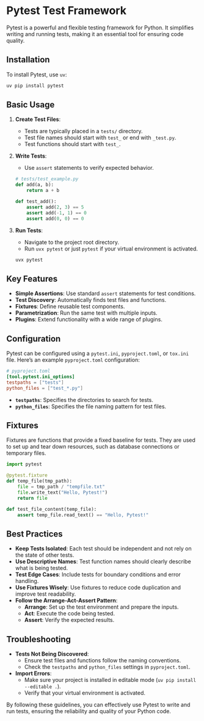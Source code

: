 <!--
Copyright (c) 2025, Steve Morin

Permission is hereby granted, free of charge, to any person obtaining a copy of this software and associated documentation files (the "Software"), to deal in the Software without restriction, including without limitation the rights to use, copy, modify, merge, publish, distribute, sublicense, and/or sell copies of the Software, and to permit persons to whom the Software is furnished to do so, subject to the following conditions:

The above copyright notice and this permission notice shall be included in all copies or substantial portions of the Software.

THE SOFTWARE IS PROVIDED "AS IS", WITHOUT WARRANTY OF ANY KIND, EXPRESS OR IMPLIED, INCLUDING BUT NOT LIMITED TO THE WARRANTIES OF MERCHANTABILITY, FITNESS FOR A PARTICULAR PURPOSE AND NONINFRINGEMENT. IN NO EVENT SHALL THE AUTHORS OR COPYRIGHT HOLDERS BE LIABLE FOR ANY CLAIM, DAMAGES OR OTHER LIABILITY, WHETHER IN AN ACTION OF CONTRACT, TORT OR OTHERWISE, ARISING FROM, OUT OF OR IN CONNECTION WITH THE SOFTWARE OR THE USE OR OTHER DEALINGS IN THE SOFTWARE.
-->
# Pytest Test Framework

Pytest is a powerful and flexible testing framework for Python. It simplifies writing and running tests, making it an essential tool for ensuring code quality.

## Installation

To install Pytest, use `uv`:

```bash
uv pip install pytest
```

## Basic Usage

1.  **Create Test Files**:

    - Tests are typically placed in a `tests/` directory.
    - Test file names should start with `test_` or end with `_test.py`.
    - Test functions should start with `test_`.

2.  **Write Tests**:

    - Use `assert` statements to verify expected behavior.

    ```python
    # tests/test_example.py
    def add(a, b):
        return a + b

    def test_add():
        assert add(2, 3) == 5
        assert add(-1, 1) == 0
        assert add(0, 0) == 0
    ```

3.  **Run Tests**:

    - Navigate to the project root directory.
    - Run `uvx pytest` or just `pytest` if your virtual environment is activated.

    ```bash
    uvx pytest
    ```

## Key Features

- **Simple Assertions**: Use standard `assert` statements for test conditions.
- **Test Discovery**: Automatically finds test files and functions.
- **Fixtures**: Define reusable test components.
- **Parametrization**: Run the same test with multiple inputs.
- **Plugins**: Extend functionality with a wide range of plugins.

## Configuration

Pytest can be configured using a `pytest.ini`, `pyproject.toml`, or `tox.ini` file. Here’s an example `pyproject.toml` configuration:

```toml
# pyproject.toml
[tool.pytest.ini_options]
testpaths = ["tests"]
python_files = ["test_*.py"]
```

- **`testpaths`**: Specifies the directories to search for tests.
- **`python_files`**: Specifies the file naming pattern for test files.

## Fixtures

Fixtures are functions that provide a fixed baseline for tests. They are used to set up and tear down resources, such as database connections or temporary files.

```python
import pytest

@pytest.fixture
def temp_file(tmp_path):
    file = tmp_path / "tempfile.txt"
    file.write_text("Hello, Pytest!")
    return file

def test_file_content(temp_file):
    assert temp_file.read_text() == "Hello, Pytest!"
```

## Best Practices

- **Keep Tests Isolated**: Each test should be independent and not rely on the state of other tests.
- **Use Descriptive Names**: Test function names should clearly describe what is being tested.
- **Test Edge Cases**: Include tests for boundary conditions and error handling.
- **Use Fixtures Wisely**: Use fixtures to reduce code duplication and improve test readability.
- **Follow the Arrange-Act-Assert Pattern**:
  - **Arrange**: Set up the test environment and prepare the inputs.
  - **Act**: Execute the code being tested.
  - **Assert**: Verify the expected results.

## Troubleshooting

- **Tests Not Being Discovered**:
  - Ensure test files and functions follow the naming conventions.
  - Check the `testpaths` and `python_files` settings in `pyproject.toml`.
- **Import Errors**:
  - Make sure your project is installed in editable mode (`uv pip install --editable .`).
  - Verify that your virtual environment is activated.

By following these guidelines, you can effectively use Pytest to write and run tests, ensuring the reliability and quality of your Python code.
